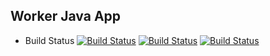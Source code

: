 ## Worker Java App
  * Build Status
[![Build Status](https://586f3fb0f673.ngrok-free.app/buildStatus/icon?job=instavote%2Fworker-build)](https://586f3fb0f673.ngrok-free.app/job/instavote/job/worker-build/)
[![Build Status](http://35.197.102.152:8080/buildStatus/icon?job=job-01)](http://35.197.102.152:8080/job/job-01/)
[![Build Status](http://35.197.102.152:8080/buildStatus/icon?job=job-02&subject=UnitTest)](http://35.197.102.152:8080/job/job-02/)

